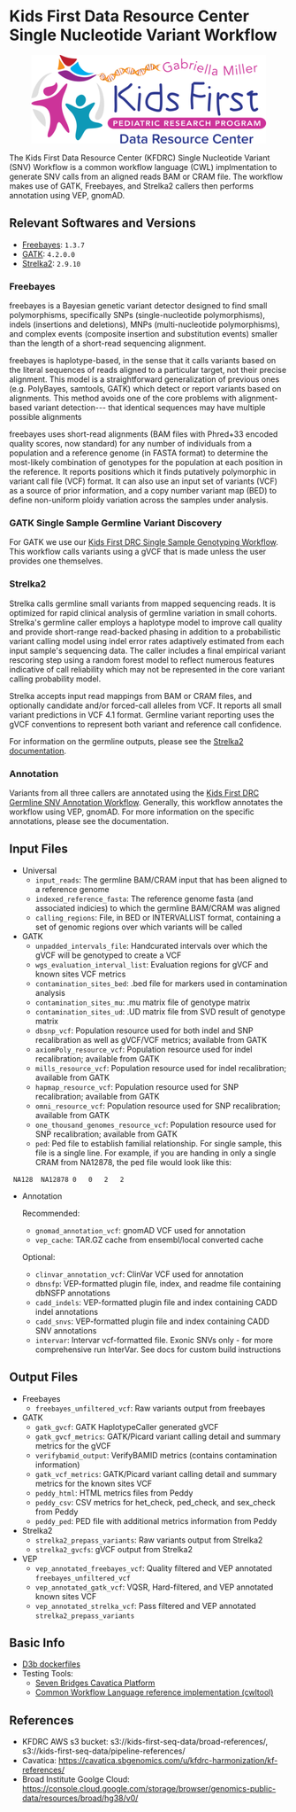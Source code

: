 # Kids First Data Resource Center Single Nucleotide Variant Workflow

<p align="center">
  <img src="https://github.com/d3b-center/d3b-research-workflows/raw/master/doc/kfdrc-logo-sm.png">
</p>

The Kids First Data Resource Center (KFDRC) Single Nucleotide Variant (SNV)
Workflow is a common workflow language (CWL) implmentation to generate
SNV calls from an aligned reads BAM or CRAM file. The workflow makes use of
GATK, Freebayes, and Strelka2 callers then performs annotation using VEP,
gnomAD.

## Relevant Softwares and Versions

- [Freebayes](https://github.com/freebayes/freebayes): `1.3.7`
- [GATK](https://github.com/broadinstitute/gatk): `4.2.0.0`
- [Strelka2](https://github.com/Illumina/strelka): `2.9.10`

### Freebayes

freebayes is a Bayesian genetic variant detector designed to find small
polymorphisms, specifically SNPs (single-nucleotide polymorphisms), indels
(insertions and deletions), MNPs (multi-nucleotide polymorphisms), and complex
events (composite insertion and substitution events) smaller than the length of
a short-read sequencing alignment.

freebayes is haplotype-based, in the sense that it calls variants based on the
literal sequences of reads aligned to a particular target, not their precise
alignment. This model is a straightforward generalization of previous ones
(e.g. PolyBayes, samtools, GATK) which detect or report variants based on
alignments. This method avoids one of the core problems with alignment-based
variant detection--- that identical sequences may have multiple possible
alignments

freebayes uses short-read alignments (BAM files with Phred+33 encoded quality
scores, now standard) for any number of individuals from a population and a
reference genome (in FASTA format) to determine the most-likely combination of
genotypes for the population at each position in the reference. It reports
positions which it finds putatively polymorphic in variant call file (VCF)
format. It can also use an input set of variants (VCF) as a source of prior
information, and a copy number variant map (BED) to define non-uniform ploidy
variation across the samples under analysis.

### GATK Single Sample Germline Variant Discovery

For GATK we use our [Kids First DRC Single Sample Genotyping
Workflow](./docs/GATK_GERMLINE_README.md). This workflow calls variants using a
gVCF that is made unless the user provides one themselves.

### Strelka2

Strelka calls germline small variants from mapped sequencing reads.  It is
optimized for rapid clinical analysis of germline variation in small cohorts.
Strelka's germline caller employs a haplotype model to improve call quality and
provide short-range read-backed phasing in addition to a probabilistic variant
calling model using indel error rates adaptively estimated from each input
sample's sequencing data. The caller includes a final empirical variant
rescoring step using a random forest model to reflect numerous features
indicative of call reliability which may not be represented in the core variant
calling probability model.

Strelka accepts input read mappings from BAM or CRAM files, and optionally
candidate and/or forced-call alleles from VCF. It reports all small variant
predictions in VCF 4.1 format. Germline variant reporting uses the gVCF
conventions to represent both variant and reference call confidence.

For information on the germline outputs, please see the [Strelka2
documentation](https://github.com/Illumina/strelka/blob/v2.9.x/docs/userGuide/README.md#germline).

### Annotation

Variants from all three callers are annotated using the [Kids First DRC
Germline SNV Annotation Workflow](../kf-annotation-tools/docs/GERMLINE_SNV_ANNOT_README.mdd).
Generally, this workflow annotates the workflow using VEP, gnomAD.
For more information on the specific annotations, please see the documentation.

## Input Files

- Universal
    - `input_reads`: The germline BAM/CRAM input that has been aligned to a reference genome
    - `indexed_reference_fasta`: The reference genome fasta (and associated indicies) to which the germline BAM/CRAM was aligned
    - `calling_regions`: File, in BED or INTERVALLIST format, containing a set of genomic regions over which variants will be called
- GATK
    - `unpadded_intervals_file`: Handcurated intervals over which the gVCF will be genotyped to create a VCF
    - `wgs_evaluation_interval_list`: Evaluation regions for gVCF and known sites VCF metrics
    - `contamination_sites_bed`: .bed file for markers used in contamination analysis
    - `contamination_sites_mu`: .mu matrix file of genotype matrix
    - `contamination_sites_ud`: .UD matrix file from SVD result of genotype matrix
    - `dbsnp_vcf`: Population resource used for both indel and SNP recalibration as well as gVCF/VCF metrics; available from GATK
    - `axiomPoly_resource_vcf`: Population resource used for indel recalibration; available from GATK
    - `mills_resource_vcf`: Population resource used for indel recalibration; available from GATK
    - `hapmap_resource_vcf`: Population resource used for SNP recalibration; available from GATK
    - `omni_resource_vcf`: Population resource used for SNP recalibration; available from GATK
    - `one_thousand_genomes_resource_vcf`: Population resource used for SNP recalibration; available from GATK
    - `ped`: Ped file to establish familial relationship. For single sample, this file is a single line. For example, if you are handing in only a single CRAM from NA12878, the ped file would look like this:
```
 NA128	NA12878	0	0	2	2
```
- Annotation

    Recommended:
    - `gnomad_annotation_vcf`: gnomAD VCF used for annotation
    - `vep_cache`: TAR.GZ cache from ensembl/local converted cache

    Optional:
    - `clinvar_annotation_vcf`: ClinVar VCF used for annotation
    - `dbnsfp`: VEP-formatted plugin file, index, and readme file containing dbNSFP annotations
    - `cadd_indels`: VEP-formatted plugin file and index containing CADD indel annotations
    - `cadd_snvs`: VEP-formatted plugin file and index containing CADD SNV annotations
    - `intervar`: Intervar vcf-formatted file. Exonic SNVs only - for more comprehensive run InterVar. See docs for custom build instructions

## Output Files

- Freebayes
    - `freebayes_unfiltered_vcf`: Raw variants output from freebayes
- GATK
    - `gatk_gvcf`: GATK HaplotypeCaller generated gVCF
    - `gatk_gvcf_metrics`: GATK/Picard variant calling detail and summary metrics for the gVCF
    - `verifybamid_output`: VerifyBAMID metrics (contains contamination information)
    - `gatk_vcf_metrics`: GATK/Picard variant calling detail and summary metrics for the known sites VCF
    - `peddy_html`: HTML metrics files from Peddy
    - `peddy_csv`: CSV metrics for het_check, ped_check, and sex_check from Peddy
    - `peddy_ped`: PED file with additional metrics information from Peddy
- Strelka2
    - `strelka2_prepass_variants`: Raw variants output from Strelka2
    - `strelka2_gvcfs`: gVCF output from Strelka2
- VEP
    - `vep_annotated_freebayes_vcf`: Quality filtered and VEP annotated `freebayes_unfiltered_vcf`
    - `vep_annotated_gatk_vcf`: VQSR, Hard-filtered, and VEP annotated known sites VCF
    - `vep_annotated_strelka_vcf`: Pass filtered and VEP annotated `strelka2_prepass_variants`

## Basic Info
- [D3b dockerfiles](https://github.com/d3b-center/bixtools)
- Testing Tools:
    - [Seven Bridges Cavatica Platform](https://cavatica.sbgenomics.com/)
    - [Common Workflow Language reference implementation (cwltool)](https://github.com/common-workflow-language/cwltool/)

## References
- KFDRC AWS s3 bucket: s3://kids-first-seq-data/broad-references/, s3://kids-first-seq-data/pipeline-references/
- Cavatica: https://cavatica.sbgenomics.com/u/kfdrc-harmonization/kf-references/
- Broad Institute Goolge Cloud: https://console.cloud.google.com/storage/browser/genomics-public-data/resources/broad/hg38/v0/
